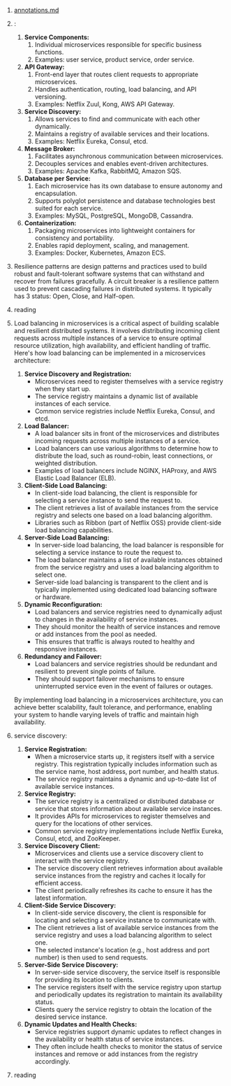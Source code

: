 1. [annotations.md]()
2. :
   1. **Service Components:**
      1. Individual microservices responsible for specific business functions.
      2. Examples: user service, product service, order service.
   2. **API Gateway:**
      1. Front-end layer that routes client requests to appropriate microservices.
      2. Handles authentication, routing, load balancing, and API versioning.
      3. Examples: Netflix Zuul, Kong, AWS API Gateway.
   3. **Service Discovery:**
      1. Allows services to find and communicate with each other dynamically.
      2. Maintains a registry of available services and their locations.
      3. Examples: Netflix Eureka, Consul, etcd.
   4. **Message Broker:**
      1. Facilitates asynchronous communication between microservices.
      2. Decouples services and enables event-driven architectures.
      3. Examples: Apache Kafka, RabbitMQ, Amazon SQS.
   5. **Database per Service:**
      1. Each microservice has its own database to ensure autonomy and encapsulation.
      2. Supports polyglot persistence and database technologies best suited for each service.
      3. Examples: MySQL, PostgreSQL, MongoDB, Cassandra.
   6. **Containerization:**
      1. Packaging microservices into lightweight containers for consistency and portability.
      2. Enables rapid deployment, scaling, and management.
      3. Examples: Docker, Kubernetes, Amazon ECS.

3. Resilience patterns are design patterns and practices used to build robust and fault-tolerant software systems that can withstand and recover from failures gracefully. A circuit breaker is a resilience pattern used to prevent cascading failures in distributed systems. It typically has 3 status: Open, Close, and Half-open.

4. reading

5. 
   Load balancing in microservices is a critical aspect of building scalable and resilient distributed systems. It involves distributing incoming client requests across multiple instances of a service to ensure optimal resource utilization, high availability, and efficient handling of traffic. Here's how load balancing can be implemented in a microservices architecture:

   1. **Service Discovery and Registration:**
      - Microservices need to register themselves with a service registry when they start up.
      - The service registry maintains a dynamic list of available instances of each service.
      - Common service registries include Netflix Eureka, Consul, and etcd.
   2. **Load Balancer:**
      - A load balancer sits in front of the microservices and distributes incoming requests across multiple instances of a service.
      - Load balancers can use various algorithms to determine how to distribute the load, such as round-robin, least connections, or weighted distribution.
      - Examples of load balancers include NGINX, HAProxy, and AWS Elastic Load Balancer (ELB).
   3. **Client-Side Load Balancing:**
      - In client-side load balancing, the client is responsible for selecting a service instance to send the request to.
      - The client retrieves a list of available instances from the service registry and selects one based on a load balancing algorithm.
      - Libraries such as Ribbon (part of Netflix OSS) provide client-side load balancing capabilities.
   4. **Server-Side Load Balancing:**
      - In server-side load balancing, the load balancer is responsible for selecting a service instance to route the request to.
      - The load balancer maintains a list of available instances obtained from the service registry and uses a load balancing algorithm to select one.
      - Server-side load balancing is transparent to the client and is typically implemented using dedicated load balancing software or hardware.
   5. **Dynamic Reconfiguration:**
      - Load balancers and service registries need to dynamically adjust to changes in the availability of service instances.
      - They should monitor the health of service instances and remove or add instances from the pool as needed.
      - This ensures that traffic is always routed to healthy and responsive instances.
   6. **Redundancy and Failover:**
      - Load balancers and service registries should be redundant and resilient to prevent single points of failure.
      - They should support failover mechanisms to ensure uninterrupted service even in the event of failures or outages.

   By implementing load balancing in a microservices architecture, you can achieve better scalability, fault tolerance, and performance, enabling your system to handle varying levels of traffic and maintain high availability.

6. service discovery:
   1. **Service Registration:**
      - When a microservice starts up, it registers itself with a service registry. This registration typically includes information such as the service name, host address, port number, and health status.
      - The service registry maintains a dynamic and up-to-date list of available service instances.
   2. **Service Registry:**
      - The service registry is a centralized or distributed database or service that stores information about available service instances.
      - It provides APIs for microservices to register themselves and query for the locations of other services.
      - Common service registry implementations include Netflix Eureka, Consul, etcd, and ZooKeeper.
   3. **Service Discovery Client:**
      - Microservices and clients use a service discovery client to interact with the service registry.
      - The service discovery client retrieves information about available service instances from the registry and caches it locally for efficient access.
      - The client periodically refreshes its cache to ensure it has the latest information.
   4. **Client-Side Service Discovery:**
      - In client-side service discovery, the client is responsible for locating and selecting a service instance to communicate with.
      - The client retrieves a list of available service instances from the service registry and uses a load balancing algorithm to select one.
      - The selected instance's location (e.g., host address and port number) is then used to send requests.
   5. **Server-Side Service Discovery:**
      - In server-side service discovery, the service itself is responsible for providing its location to clients.
      - The service registers itself with the service registry upon startup and periodically updates its registration to maintain its availability status.
      - Clients query the service registry to obtain the location of the desired service instance.
   6. **Dynamic Updates and Health Checks:**
      - Service registries support dynamic updates to reflect changes in the availability or health status of service instances.
      - They often include health checks to monitor the status of service instances and remove or add instances from the registry accordingly.
7. reading


